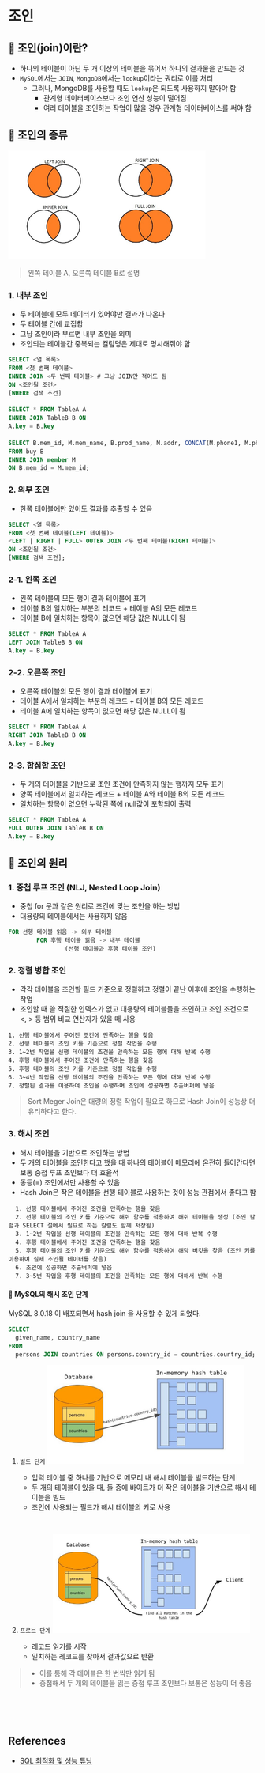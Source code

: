 # 조인

## 🤔 조인(join)이란?

- 하나의 테이블이 아닌 두 개 이상의 테이블을 묶어서 하나의 결과물을 만드는 것
- `MySQL`에서는 `JOIN`, `MongoDB`에서는 `lookup`이라는 쿼리로 이를 처리
  - 그러나, MongoDB를 사용할 때도 `lookup`은 되도록 사용하지 말아야 함
    - 관계형 데이터베이스보다 조인 연산 성능이 떨어짐
    - 여러 테이블을 조인하는 작업이 많을 경우 관계형 데이터베이스를 써야 함

## 📍 조인의 종류

<img src="images/join.png" width="400" height="220">

> 왼쪽 테이블 A, 오른쪽 테이블 B로 설명

### 1. 내부 조인

- 두 테이블에 모두 데이터가 있어야만 결과가 나온다
- 두 테이블 간에 교집합
- 그냥 조인이라 부르면 내부 조인을 의미
- 조인되는 테이블간 중복되는 컬럼명은 제대로 명시해줘야 함

```SQL
SELECT <열 목록>
FROM <첫 번째 테이블>
INNER JOIN <두 번째 테이블> # 그냥 JOIN만 적어도 됨
ON <조인될 조건>
[WHERE 검색 조건]

SELECT * FROM TableA A
INNER JOIN TableB B ON
A.key = B.key

SELECT B.mem_id, M.mem_name, B.prod_name, M.addr, CONCAT(M.phone1, M.phone2) AS '연락처'
FROM buy B
INNER JOIN member M
ON B.mem_id = M.mem_id;
```

### 2. 외부 조인

- 한쪽 테이블에만 있어도 결과를 추출할 수 있음

```SQL
SELECT <열 목록>
FROM <첫 번째 테이블(LEFT 테이블)>
<LEFT | RIGHT | FULL> OUTER JOIN <두 번째 테이블(RIGHT 테이블)>
ON <조인될 조건>
[WHERE 검색 조건];
```

### 2-1. 왼쪽 조인

- 왼쪽 테이블의 모든 행이 결과 테이블에 표기
- 테이블 B의 일치하는 부분의 레코드 + 테이블 A의 모든 레코드
- 테이블 B에 일치하는 항목이 없으면 해당 값은 NULL이 됨

```SQL
SELECT * FROM TableA A
LEFT JOIN TableB B ON
A.key = B.key
```

### 2-2. 오른쪽 조인

- 오른쪽 테이블의 모든 행이 결과 테이블에 표기
- 테이블 A에서 일치하는 부분의 레코드 + 테이블 B의 모든 레코드
- 테이블 A에 일치하는 항목이 없으면 해당 값은 NULL이 됨

```SQL
SELECT * FROM TableA A
RIGHT JOIN TableB B ON
A.key = B.key
```

### 2-3. 합집합 조인

- 두 개의 테이블을 기반으로 조인 조건에 만족하지 않는 행까지 모두 표기
- 양쪽 테이블에서 일치하는 레코드 + 테이블 A와 테이블 B의 모든 레코드
- 일치하는 항목이 없으면 누락된 쪽에 null값이 포함되어 출력

```SQL
SELECT * FROM TableA A
FULL OUTER JOIN TableB B ON
A.key = B.key
```

## 📍 조인의 원리

### 1. 중첩 루프 조인 (NLJ, Nested Loop Join)

- 중첩 for 문과 같은 원리로 조건에 맞는 조인을 하는 방법
- 대용량의 테이블에서는 사용하지 않음

```SQL
FOR 선행 테이블 읽음 -> 외부 테이블
        FOR 후행 테이블 읽음 -> 내부 테이블
                (선행 테이블과 후행 테이블 조인)
```

### 2. 정렬 병합 조인

- 각각 테이블을 조인할 필드 기준으로 정렬하고 정렬이 끝난 이후에 조인을 수행하는 작업
- 조인할 때 쓸 적절한 인덱스가 없고 대용량의 테이블들을 조인하고 조인 조건으로 <, > 등 범위 비교 연산자가 있을 때 사용

```
1. 선행 테이블에서 주어진 조건에 만족하는 행을 찾음
2. 선행 테이블의 조인 키를 기준으로 정렬 작업을 수행
3. 1~2번 작업을 선행 테이블의 조건을 만족하는 모든 행에 대해 반복 수행
4. 후행 테이블에서 주어진 조건에 만족하는 행을 찾음
5. 후행 테이블의 조인 키를 기준으로 정렬 작업을 수행
6. 3~4번 작업을 선행 테이블의 조건을 만족하는 모든 행에 대해 반복 수행
7. 정렬된 결과를 이용하여 조인을 수행하며 조인에 성공하면 추출버퍼에 넣음
```

> Sort Meger Join은 대량의 정렬 작업이 필요로 하므로 Hash Join이 성능상 더 유리하다고 한다.

### 3. 해시 조인

- 해시 테이블을 기반으로 조인하는 방법
- 두 개의 테이블을 조인한다고 했을 때 하나의 테이블이 메모리에 온전히 들어간다면 보통 중첩 루프 조인보다 더 효율적
- 동등(=) 조인에서만 사용할 수 있음
- Hash Join은 작은 테이블을 선행 테이블로 사용하는 것이 성능 관점에서 좋다고 함

```
  1. 선행 테이블에서 주어진 조건을 만족하는 행을 찾음
  2. 선행 테이블의 조인 키를 기준으로 해쉬 함수를 적용하여 해쉬 테이블을 생성 (조인 칼럼과 SELECT 절에서 필요로 하는 칼럼도 함께 저장됨)
  3. 1~2번 작업을 선행 테이블의 조건을 만족하는 모든 행에 대해 반복 수행
  4. 후행 테이블에서 주어진 조건을 만족하는 행을 찾음
  5. 후행 테이블의 조인 키를 기준으로 해쉬 함수를 적용하여 해당 버킷을 찾음 (조인 키를 이용하여 실제 조인될 데이터를 찾음)
  6. 조인에 성공하면 추출버퍼에 넣음
  7. 3~5번 작업을 후행 테이블의 조건을 만족하는 모든 행에 대해서 반복 수행
```

#### 🤔 MySQL의 해시 조인 단계

MySQL 8.0.18 이 배포되면서 hash join 을 사용할 수 있게 되었다.

```SQL
SELECT
  given_name, country_name
FROM
  persons JOIN countries ON persons.country_id = countries.country_id;
```

1. `빌드 단계`
   <img src="images/hash_build.png" width="400" height="200">

   - 입력 테이블 중 하나를 기반으로 메모리 내 해시 테이블을 빌드하는 단계
   - 두 개의 테이블이 있을 때, 둘 중에 바이트가 더 작은 테이블을 기반으로 해시 테이블을 빌드
   - 조인에 사용되는 필드가 해시 테이블의 키로 사용

<br />

2. `프로브 단계`
   <img src="images/hash_probe.png" width="400" height="200">

   - 레코드 읽기를 시작
   - 일치하는 레코드를 찾아서 결과값으로 반환

> - 이를 통해 각 테이블은 한 번씩만 읽게 됨
> - 중첩해서 두 개의 테이블을 읽는 중첩 루프 조인보다 보통은 성능이 더 좋음

<br />
<br />
<br />

## References

- [SQL 최적화 및 성능 튜닝](https://qwefgh90.github.io/sphinx/database/sql_optimize.html)

